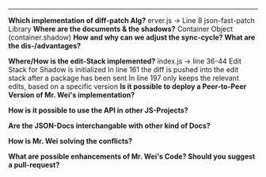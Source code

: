 ***

**Which implementation of diff-patch Alg?**
erver.js -> Line 8 json-fast-patch Library
**Where are the documents & the shadows?**
Container Object (container.shadow)
**How and why can we adjust the sync-cycle? What are the dis-/advantages?**


**Where/How is the edit-Stack implemented?**
index.js -> line 36-44 Edit Stack for Shadow is initialized
In line 161 the diff is pushed into the edit stack after a package has been sent
In line 197 only keeps the relevant edits, based on a specific version
**Is it possible to deploy a Peer-to-Peer Version of Mr. Wei's implementation?**

**How is it possible to use the API in other JS-Projects?**


**Are the JSON-Docs interchangable with other kind of Docs?**

**How is Mr. Wei solving the conflicts?**

**What are possible enhancements of Mr. Wei's Code? Should you suggest a pull-request?**

